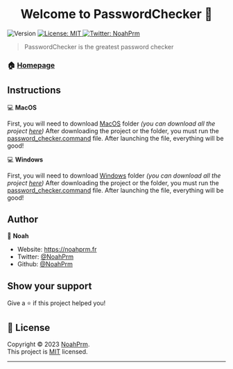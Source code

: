 <h1 align="center">Welcome to PasswordChecker 👋</h1>
<p>
  <img alt="Version" src="https://img.shields.io/badge/version-1.0.1-blue.svg?cacheSeconds=2592000" />
  <a href="https://github.com/NoahPrm/PasswordChecker/blob/main/LICENSE" target="_blank">
    <img alt="License: MIT" src="https://img.shields.io/badge/License-MIT-yellow.svg" />
  </a>
  <a href="https://twitter.com/NoahPrm" target="_blank">
    <img alt="Twitter: NoahPrm" src="https://img.shields.io/twitter/follow/NoahPrm.svg?style=social" />
  </a>
</p>

> PasswordChecker is the greatest password checker 

### 🏠 [Homepage](https://github.com/NoahPrm/PasswordChecker)

## Instructions

💻 **MacOS**

First, you will need to download [MacOS](https://github.com/NoahPrm/PasswordChecker/tree/main/MacOS) folder _(you can download all the project [here](https://github.com/NoahPrm/PasswordChecker/archive/refs/heads/main.zip))_
After downloading the project or the folder, you must run the [password_checker.command](https://github.com/NoahPrm/PasswordChecker/blob/main/MacOS/password_checker.command) file.
After launching the file, everything will be good!

💻 **Windows**

First, you will need to download [Windows](https://github.com/NoahPrm/PasswordChecker/tree/main/MacOS) folder _(you can download all the project [here](https://github.com/NoahPrm/PasswordChecker/archive/refs/heads/main.zip))_
After downloading the project or the folder, you must run the [password_checker.command](https://github.com/NoahPrm/PasswordChecker/blob/main/MacOS/password_checker.bat) file.
After launching the file, everything will be good!

## Author

👤 **Noah**

* Website: https://noahprm.fr
* Twitter: [@NoahPrm](https://twitter.com/NoahPrm)
* Github: [@NoahPrm](https://github.com/NoahPrm)

## Show your support

Give a ⭐️ if this project helped you!

## 📝 License

Copyright © 2023 [NoahPrm](https://github.com/NoahPrm).<br />
This project is [MIT](https://github.com/NoahPrm/PasswordChecker/blob/main/LICENSE) licensed.

***
